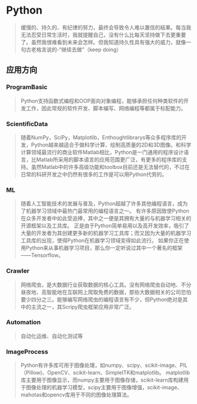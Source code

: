# Python

> 缓慢的、持久的、有纪律的努力，最终会导致令人难以置信的結果。每当我无法忍受日常生活时，我就提醒自己，没有什么比每天坚持做下去更重要了。虽然我很难看到未来会怎样。但我知道持久性具有强大的威力，就像一句古老格言说的-“继续去做”（keep doing）

## 应用方向

### ProgramBasic

> Python支持函数式编程和OOP面向对象编程，能够承担任何种类软件的开发工作，因此常规的软件开发、脚本编写、网络编程等都属于标配能力。

### ScientificData

> 随着NumPy，SciPy，Matplotlib，Enthoughtlibrarys等众多程序库的开发，Python越来越适合于做科学计算、绘制高质量的2D和3D图像。和科学计算领域最流行的商业软件Matlab相比，Python是一门通用的程序设计语言，比Matlab所采用的脚本语言的应用范围更广泛，有更多的程序库的支持。虽然Matlab中的许多高级功能和toolbox目前还是无法替代的，不过在日常的科研开发之中仍然有很多的工作是可以用Python代劳的。

### ML

> 随着人工智能技术的发展与普及，Python超越了许多其他编程语言，成为了机器学习领域中最热门最常用的编程语言之一。 有许多原因致使Python在众多开发者中如此受追捧，其中之一便是其拥有大量的与机器学习相关的开源框架以及工具库。 正是由于Python简单易用以及高开发效率，吸引了大量的开发者为其创建更多新的机器学习工具库；而又因为大量的机器学习工具库的出现，使得Python在机器学习领域变得如此流行。 如果你正在使用Python来从事机器学习项目，那么你一定听说过其中一个著名的框架——Tensorflow。

### Crawler

> 网络爬虫，是大数据行业获取数据的核心工具。没有网络爬虫自动地、不分昼夜地、高智能地在互联网上爬取免费的数据，那些大数据相关的公司恐怕要少四分之三。能够编写网络爬虫的编程语言有不少，但Python绝对是其中的主流之一，其Scripy爬虫框架应用非常广泛。

### Automation

> 自动化运维、自动化测试等

### ImageProcess

> Python有许多库可用于图像处理，如numpy、scipy、scikit-image、PIL（Pillow)、OpenCV、scikit-learn、SimpleITK和matplotlib。 matplotlib库主要用于图像显示，而numpy主要用于图像存储，scikit-learn库构建用于图像处理的机器学习模型，scipy主要用于图像增强，scikit-image、mahotas和opencv库用于不同的图像处理算法。
